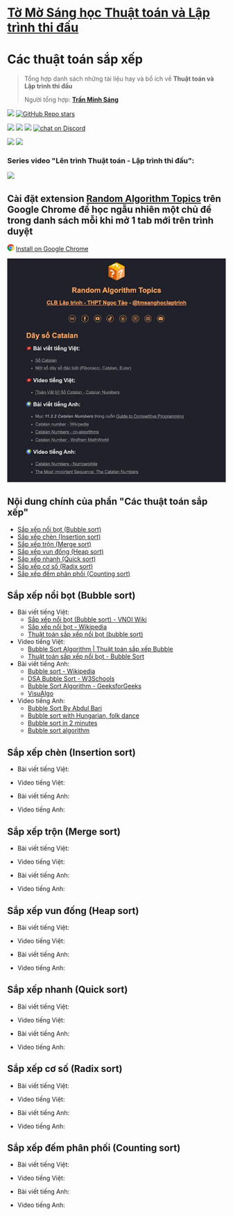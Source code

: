 # [Tờ Mờ Sáng học Thuật toán và Lập trình thi đấu](/README.md)

# Các thuật toán sắp xếp

> Tổng hợp danh sách những tài liệu hay và bổ ích về **Thuật toán và Lập trình thi đấu**
> 
> Người tổng hợp: **[Trần Minh Sáng](https://www.facebook.com/sangtran.04/)**

<p align="left">
  <a href="#"><img src="https://img.shields.io/endpoint?url=https%3A%2F%2Fhits.dwyl.com%2Ftmsanghoclaptrinh%2Ftmsang-hoc-thuat-toan.json&label=visitors&color=blue"></a>
  <a href="#"><img alt="GitHub Repo stars" src="https://img.shields.io/github/stars/tmsanghoclaptrinh/tmsang-hoc-thuat-toan"></a>
</p>
<p align="left">
  <a href="https://github.com/tmsanghoclaptrinh"><img src="https://img.shields.io/badge/author-tmsanghoclaptrinh-41454A?logo=github&labelColor=grey"></a>
  <a href="https://facebook.com/clb.it.ngoctao"><img src="https://img.shields.io/badge/facebook-clb.it.ngoctao-41454A?logo=facebook&logoColor=white&labelColor=blue"></a>
  <a href="https://www.youtube.com/@tmsanghoclaptrinh"><img src="https://img.shields.io/badge/youtube-tmsanghoclaptrinh-41454A?logo=youtube&logoColor=white&labelColor=red"></a>
  <a href="https://discord.gg/ajXr5kRKkk"><img src="https://img.shields.io/discord/994125923819458590?logo=discord&logoColor=white&labelColor=5865F2&color=green" alt="chat on Discord"></a>
</p>
<p align="left">
  <a href="https://tmsanghoclaptrinh.com"><img src="https://img.shields.io/badge/blog-tmsanghoclaptrinh.com-white"></a>
  <a href="https://dev.to/tmsanghoclaptrinh"><img src="https://img.shields.io/badge/dev.to-tmsanghoclaptrinh-white"></a>
</p>

### Series video "Lên trình Thuật toán - Lập trình thi đấu": 

[![](https://markdown-videos-api.jorgenkh.no/youtube/AgwnOQbJVvU)](https://www.youtube.com/watch?v=AgwnOQbJVvU&list=PLqfkD788zZGCjhbJsmyhInVAhHBSV8Gqg&index=1)

## Cài đặt extension [Random Algorithm Topics](https://chromewebstore.google.com/detail/random-algorithm-topics/cfbnefdpfhohjhehglbjkchobnaknbkm) trên Google Chrome để học ngẫu nhiên một chủ đề trong danh sách mỗi khi mở 1 tab mới trên trình duyệt

<img src="../media/chrome_logo.png" height=16/> [Install on Google Chrome](https://chromewebstore.google.com/detail/random-algorithm-topics/cfbnefdpfhohjhehglbjkchobnaknbkm)

<img src="../media/screenshot.jpeg" alt="Extension Random Algorithm Topics screenshot">

## Nội dung chính của phần "Các thuật toán sắp xếp"

- [Sắp xếp nổi bọt (Bubble sort)](#sắp-xếp-nổi-bọt-bubble-sort)
- [Sắp xếp chèn (Insertion sort)](#sắp-xếp-chèn-insertion-sort)
- [Sắp xếp trộn (Merge sort)](#sắp-xếp-trộn-merge-sort)
- [Sắp xếp vun đống (Heap sort)](#sắp-xếp-vun-đống-heap-sort)
- [Sắp xếp nhanh (Quick sort)](#sắp-xếp-nhanh-quick-sort)
- [Sắp xếp cơ số (Radix sort)](#sắp-xếp-cơ-số-radix-sort)
- [Sắp xếp đếm phân phối (Counting sort)](#sắp-xếp-đếm-phân-phối-counting-sort)

## Sắp xếp nổi bọt (Bubble sort)

- Bài viết tiếng Việt:
    - [Sắp xếp nổi bọt (Bubble sort) - VNOI Wiki](https://wiki.vnoi.info/algo/basic/sorting#s%E1%BA%AFp-x%E1%BA%BFp-n%E1%BB%95i-b%E1%BB%8Dt-bubble-sort)
    - [Sắp xếp nổi bọt - Wikipedia](https://vi.wikipedia.org/wiki/S%E1%BA%AFp_x%E1%BA%BFp_n%E1%BB%95i_b%E1%BB%8Dt)
    - [Thuật toán sắp xếp nổi bọt (bubble sort)](https://viblo.asia/p/thuat-toan-sap-xep-noi-bot-bubble-sort-m68Z0exQlkG)
- Video tiếng Việt:
    - [Bubble Sort Algorithm | Thuật toán sắp xếp Bubble](https://www.youtube.com/watch?v=KsbdeXLau08)
    - [Thuật toán sắp xếp nổi bọt - Bubble Sort](https://www.youtube.com/watch?v=R06eV02zg6A)
- Bài viết tiếng Anh:
    - [Bubble sort - Wikipedia](https://en.wikipedia.org/wiki/Bubble_sort)
    - [DSA Bubble Sort - W3Schools](https://www.w3schools.com/dsa/dsa_algo_bubblesort.php)
    - [Bubble Sort Algorithm - GeeksforGeeks](https://www.geeksforgeeks.org/bubble-sort-algorithm/)
    - [VisuAlgo](https://visualgo.net/en/sorting?slide=1)
- Video tiếng Anh:
    - [Bubble Sort By Abdul Bari](https://www.youtube.com/watch?v=p__ETf2CKY4)
    - [Bubble sort with Hungarian, folk dance](https://www.youtube.com/watch?v=Iv3vgjM8Pv4)
    - [Bubble sort in 2 minutes](https://www.youtube.com/watch?v=xli_FI7CuzA)
    - [Bubble sort algorithm](https://www.youtube.com/watch?v=Jdtq5uKz-w4)

## Sắp xếp chèn (Insertion sort)

- Bài viết tiếng Việt:

- Video tiếng Việt:

- Bài viết tiếng Anh:

- Video tiếng Anh:

## Sắp xếp trộn (Merge sort)

- Bài viết tiếng Việt:

- Video tiếng Việt:

- Bài viết tiếng Anh:

- Video tiếng Anh:

## Sắp xếp vun đống (Heap sort)

- Bài viết tiếng Việt:

- Video tiếng Việt:

- Bài viết tiếng Anh:

- Video tiếng Anh:

## Sắp xếp nhanh (Quick sort)

- Bài viết tiếng Việt:

- Video tiếng Việt:

- Bài viết tiếng Anh:

- Video tiếng Anh:

## Sắp xếp cơ số (Radix sort)

- Bài viết tiếng Việt:

- Video tiếng Việt:

- Bài viết tiếng Anh:

- Video tiếng Anh:

## Sắp xếp đếm phân phối (Counting sort)

- Bài viết tiếng Việt:

- Video tiếng Việt:

- Bài viết tiếng Anh:

- Video tiếng Anh: